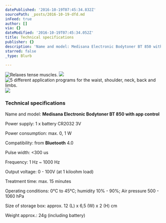 ```yaml
---
datePublished: '2016-10-19T07:45:34.832Z'
sourcePath: _posts/2016-10-19-dfd.md
inFeed: true
author: []
via: {}
dateModified: '2016-10-19T07:45:34.052Z'
title: Technical specifications
publisher: {}
description: 'Name and model: Medisana Electronic Bodytoner BT 850 with app control'
starred: false
_type: Blurb

---
```

![Relaxes tense muscles.](https://the-grid-user-content.s3-us-west-2.amazonaws.com/449af4d9-1e45-494f-8895-b1026d31172e.jpg)
![](https://the-grid-user-content.s3-us-west-2.amazonaws.com/c886533e-06cb-4467-9fc2-b4e08df71a8f.jpg)
![5 different application programs for the waist, shoulder, neck, back and limbs.](https://the-grid-user-content.s3-us-west-2.amazonaws.com/7fa5b1db-80e3-439d-a6ab-966d9ac53d0c.jpg)
![](https://the-grid-user-content.s3-us-west-2.amazonaws.com/232c4a8f-ef1b-41ca-9474-3a72304fd501.jpg)

### **Technical specifications**

Name and model: **Medisana Electronic Bodytoner BT 850 with app control**

Power supply: 1 x battery CR2032 3V

Power consumption: max. 0, 1 W

Compatibility: from **Bluetooth** 4.0

Pulse width: <300 us

Frequency: 1 Hz ~ 1000 Hz

Output voltage: 0 - 100V (at 1 kiloohm load)

Treatment time: max. 15 minutes

Operating conditions: 0°C to 45°C; humidity 10% - 90%; Air pressure 500 - 1060 hPa

Size of storage box: approx. 12 (L) x 6,5 (W) x 2 (H) cm

Weight approx.: 24g (including battery)